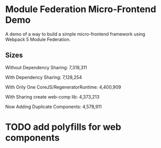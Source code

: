 # Module Federation Micro-Frontend Demo

A demo of a way to build a simple micro-frontend framework using Webpack 5 Module Federation.

## Sizes

Without Dependency Sharing: 7,318,311

With Dependency Sharing: 7,128,254

With Only One CoreJS/RegeneratorRuntime: 4,400,909

With Sharing create web-comp lib: 4,373,213

Now Adding Duplicate Components: 4,578,911

# TODO add polyfills for web components
